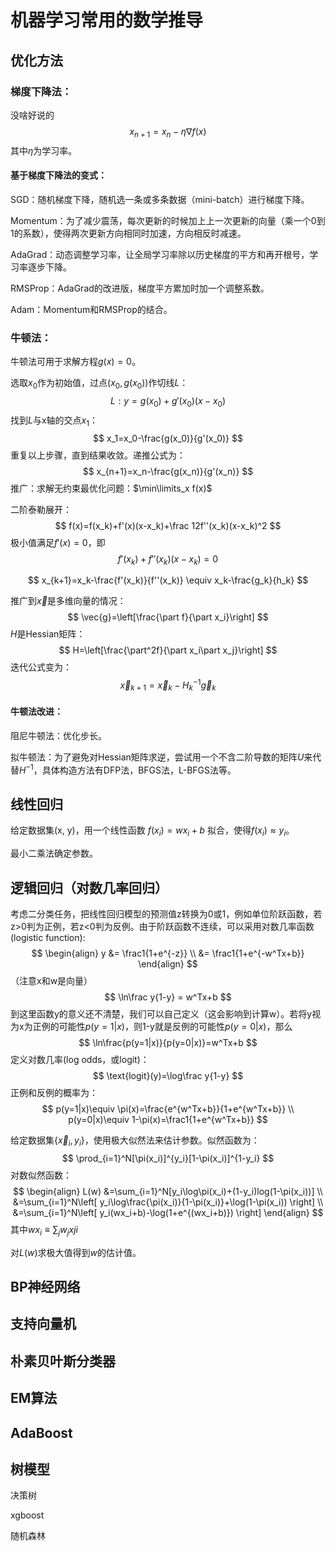 # 机器学习常用的数学推导

## 优化方法

### 梯度下降法：

没啥好说的
$$
x_{n+1}=x_n-\eta\nabla f(x)
$$
其中$\eta$为学习率。

#### 基于梯度下降法的变式：

SGD：随机梯度下降，随机选一条或多条数据（mini-batch）进行梯度下降。

Momentum：为了减少震荡，每次更新的时候加上上一次更新的向量（乘一个0到1的系数），使得两次更新方向相同时加速，方向相反时减速。

AdaGrad：动态调整学习率，让全局学习率除以历史梯度的平方和再开根号，学习率逐步下降。

RMSProp：AdaGrad的改进版，梯度平方累加时加一个调整系数。

Adam：Momentum和RMSProp的结合。

### 牛顿法：

牛顿法可用于求解方程$g(x)=0$。

选取$x_0$作为初始值，过点$(x_0,g(x_0))$作切线$L$：
$$
L:y=g(x_0)+g'(x_0)(x-x_0)
$$
找到$L$与x轴的交点$x_1$：
$$
x_1=x_0-\frac{g(x_0)}{g'(x_0)}
$$
重复以上步骤，直到结果收敛。递推公式为：
$$
x_{n+1}=x_n-\frac{g(x_n)}{g'(x_n)}
$$
推广：求解无约束最优化问题：$\min\limits_x f(x)$

二阶泰勒展开：
$$
f(x)=f(x_k)+f'(x)(x-x_k)+\frac 12f''(x_k)(x-x_k)^2
$$
极小值满足$f'(x)=0$，即
$$
f'(x_k)+f''(x_k)(x-x_k)=0
$$

$$
x_{k+1}=x_k-\frac{f'(x_k)}{f''(x_k)} \equiv x_k-\frac{g_k}{h_k}
$$

推广到$\vec{x}$是多维向量的情况：
$$
\vec{g}=\left[\frac{\part f}{\part x_i}\right]
$$
$H$是Hessian矩阵：
$$
H=\left[\frac{\part^2f}{\part x_i\part x_j}\right]
$$
迭代公式变为：
$$
\vec x_{k+1} = \vec x_k - H_k^{-1}\vec g_k
$$

#### 牛顿法改进：

阻尼牛顿法：优化步长。

拟牛顿法：为了避免对Hessian矩阵求逆，尝试用一个不含二阶导数的矩阵$U$来代替$H^{-1}$，具体构造方法有DFP法，BFGS法，L-BFGS法等。



## 线性回归

给定数据集(x, y)，用一个线性函数 $f(x_i)=wx_i+b$ 拟合，使得$f(x_i)\approx y_i$。

最小二乘法确定参数。

## 逻辑回归（对数几率回归）

考虑二分类任务，把线性回归模型的预测值z转换为0或1，例如单位阶跃函数，若z>0判为正例，若z<0判为反例。由于阶跃函数不连续，可以采用对数几率函数(logistic function):
$$
\begin{align}
y &= \frac1{1+e^{-z}} \\
  &= \frac1{1+e^{-w^Tx+b}}
\end{align}
$$
（注意x和w是向量）
$$
\ln\frac y{1-y} = w^Tx+b
$$
到这里函数y的意义还不清楚，我们可以自己定义（这会影响到计算w）。若将y视为x为正例的可能性$p(y=1|x)$，则1-y就是反例的可能性$p(y=0|x)$，那么
$$
\ln\frac{p(y=1|x)}{p(y=0|x)}=w^Tx+b
$$
定义对数几率(log odds，或logit)：
$$
\text{logit}(y)=\log\frac y{1-y}
$$
正例和反例的概率为：
$$
p(y=1|x)\equiv \pi(x)=\frac{e^{w^Tx+b}}{1+e^{w^Tx+b}} \\
p(y=0|x)\equiv 1-\pi(x)=\frac1{1+e^{w^Tx+b}}
$$


给定数据集$\{\vec{x}_i,y_i\}$，使用极大似然法来估计参数。似然函数为：
$$
\prod_{i=1}^N[\pi(x_i)]^{y_i}[1-\pi(x_i)]^{1-y_i}
$$
对数似然函数：
$$
\begin{align}
L(w) &=\sum_{i=1}^N[y_i\log\pi(x_i)+(1-y_i)log(1-\pi(x_i))] \\
&=\sum_{i=1}^N\left[ y_i\log\frac{\pi(x_i)}{1-\pi(x_i)}+\log(1-\pi(x_i)) \right] \\
&=\sum_{i=1}^N\left[ y_i(wx_i+b)-\log(1+e^{(wx_i+b)}) \right]
\end{align}
$$
其中$wx_i\equiv\sum_j w_jxji$

对$L(w)$求极大值得到$w$的估计值。



## BP神经网络

## 支持向量机

## 朴素贝叶斯分类器

## EM算法

## AdaBoost

## 树模型

决策树

xgboost

随机森林




